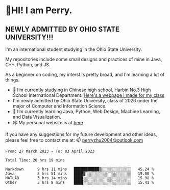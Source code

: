 # 🌄HI! I am Perry. <br> #
## NEWLY ADMITTED BY OHIO STATE UNIVERSITY!!! ##  
I'm an international student studying in the Ohio State University. <br>

My repositories include some small designs and practices of mine in Java, C++, Python, and JS. <br>

As a beginner on coding, my interst is pretty broad, and I'm learning a lot of things. <br>
- 🔭 I’m currently studying in Chinese high school, Harbin No.3 High School International Department. [Here's a webpage I made for my class](https://perry2004.github.io/weirdos/)
- I'm newly admitted by Ohio State University, class of 2026 under the major of Computer and Information Science. 
- 🌱 I’m currently learning Java, Python, Web Design, Machine Learning, and Data Visualization. 
- 🕸️ My personal website is at <a href="https://zhu-yp.cn">here</a> .  

If you have any suggestions for my future development and other ideas, please feel free to contact me at: 📫 [perryzhu2004@outlook.com](mailto:perryzhu2004@outlook.com)

<!--START_SECTION:waka-->

```text
From: 27 March 2023 - To: 03 April 2023

Total Time: 20 hrs 19 mins

Markdown      9 hrs 11 mins   ███████████▒░░░░░░░░░░░░░   45.24 %
Java          3 hrs 51 mins   ████▓░░░░░░░░░░░░░░░░░░░░   19.00 %
MATLAB        3 hrs 14 mins   ████░░░░░░░░░░░░░░░░░░░░░   15.98 %
Other         3 hrs 8 mins    ████░░░░░░░░░░░░░░░░░░░░░   15.41 %
```

<!--END_SECTION:waka-->